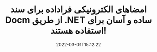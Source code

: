 ---
############################# Static ############################
layout: "auto-gen-signature"
date: 2022-03-01T15:12:22
draft: false
operation: Sign
signaturetype: Metadata
fileformat: Docm
productName: .NET
lang: fa
productCode: net
otherformats: pdf doc docx docm dot dotm dotx odt ott rtf xls xlsx xlsm xlsb csv ods ots xltx xltm ppt pptx pps ppsx odp otp potx potm pptm ppsm png jpg bmp gif tiff svg webp wmf
breadcrumb: Put Metadata signature on Docm for C#

############################# Head ############################
head_title: "از طریق C# امضاهای الکترونیکی فراداده را به اسناد Docm اضافه کنید"
head_description: "با استفاده از چند خط کد C# از فراداده به عنوان امضای الکترونیکی پنهان در اسناد {{فرمت فایل}} خود استفاده کنید. از GroupDocs Document Signature API برای امضای الکترونیکی اسناد و فایل‌های تجاری خود با اطلاعات فراداده استفاده کنید."

############################# Header ############################
title: "امضاهای الکترونیکی فراداده برای سند Docm از طریق .NET ساده و آسان برای استفاده هستند!"
description: "اسناد و قراردادهای {{فرمت فایل}} خود را با ورودی‌های فراداده پنهان امضا کنید. فراداده برای فایل‌های PDF، اسناد MS Word، کتاب‌های کار MS Excel، ارائه‌های MS PowerPoint و فرمت‌های تصویری مختلف بدون مشکل و کدنویسی اضافی ایجاد کنید."
bg_image: "https://cms.admin.containerize.com/templates/aspose/App_Themes/V3/images/bg/header1.png"
bg_overlay: false
button:
    enable: true

############################# SubMenu ############################
submenu:
    enable: true

    left:
        img_alt: "GroupDocs.Signature for .NET"
        image: "https://cms.admin.containerize.com/templates/groupdocs/images/product-logos/90x90-noborder/groupdocs-signature-net.png"
        product: "GroupDocs.Signature"
        platform: ".NET"



############################# About ############################
about:
    enable: true
    title: "درباره GroupDocs.Signature for .NET API امضاهای فراداده"
    content: |
        [GroupDocs.Signature for .NET](https://products.groupdocs.com/signature/net/) یک API محبوب برای امضای الکترونیکی اسناد دیجیتال است. امضاهایی مانند متون، تصاویر، گواهی‌های دیجیتال، بارکدها، کدهای QR، تمبرها یا ابرداده‌ها در دسترس هستند. امضاها ممکن است روی فایل‌های PDF، اسناد MS Word، کتاب‌های کار MS Excel، ارائه‌های MS PowerPoint، فایل‌های Adobe Photoshop و فرمت‌های تصویر مختلف قرار داده شوند. مشتریان می توانند سند خود را امضا کنند و امضاهای الکترونیکی را که روی آن اسناد قرار داده شده است را به روز کنند، جستجو، تأیید، حذف یا پیش نمایش کنند. علاوه بر این، توانایی های زیادی برای سفارشی سازی امضا ارائه شده است.
    

############################# Steps ############################
steps:
    enable: true
    title_left: "مراحل امضای Docm با Metadata در C#"
    content_left: |
        [GroupDocs.Signature for .NET](https://products.groupdocs.com/signature/net/) امکان امضای اسناد Docm با امضاهای Metadata را سریع و آسان فراهم می‌کند.
        
        * یک نمونه از کلاس Signature ایجاد کنید که فایل Docm را به عنوان مسیر یا جریان حافظه امضا می کند.
        * کلاس SignOptions را راه اندازی کنید و تمام داده های درخواستی را تنظیم کنید.
        * فراخوانی متد Signature.Sign() برای ارسال خروجی Docm فایل یا جریان حافظه

    title_right: " سیستم مورد نیاز"
    content_right: |
        GroupDocs.Signature for .NET در تمام سیستم عامل ها و سیستم عامل های اصلی پشتیبانی می شود. لطفا قبل از اجرای کد زیر، از نصب پیش نیازهای زیر بر روی سیستم خود اطمینان حاصل کنید.

        * سیستم عامل: مایکروسافت ویندوز، لینوکس، MacOS
        * محیط های توسعه: Microsoft Visual Studio, Xamarin, MonoDevelop
        * Frameworks: .NET Framework, .NET Standard, .NET Core, Mono
        * آخرین GroupDocs.Signature for .NET را از [Nuget](https://www.nuget.org/packages/groupdocs.signature) دریافت کنید
         
    code: |
        ```csharp    
        
        // Set up input Docm file
        string filePath = "input.docm";
        // Set up output file
        string outputFilePath = "output.docm";

        // Instantiate Signature for input file
        using (var signature = new GroupDocs.Signature.Signature(filePath))
        {
                // instantiate metadata signing options
                var options = new MetadataSignOptions();

                // setup Author property
                WordProcessingMetadataSignature mdSign_Author = new WordProcessingMetadataSignature("Author", "Mr.Scherlock Holmes");// String value
                options.Signatures.Add(mdSign_Author);
                // setup document data
                WordProcessingMetadataSignature mdSign_DocData = new WordProcessingMetadataSignature("CreatedOn", DateTime.Now);// Datetime value
                options.Signatures.Add(mdSign_DocData);
                // setup document id
                WordProcessingMetadataSignature mdSign_DocId = new WordProcessingMetadataSignature("DocumentId", 123456);// Integer value
                options.Signatures.Add(mdSign_DocId);
                
                // sign Docm document
                SignResult result = signature.Sign(outputFilePath, options);
        }

        ```

############################# Demos ############################
demos:
    enable: true
    title: "امضای اسناد Docm با نسخه نمایشی زنده Metadata"
    content: |
       با مراجعه به وب‌سایت [GroupDocs.Signature App](https://products.groupdocs.app/signature/family) فایل Docm را با امضاهای مختلف در حال حاضر امضا کنید. نسخه ی نمایشی آنلاین رایگان در انتظار شماست.          

############################# More Formats ############################
more_formats:
    enable: true
    title: "سایر امضاهای پشتیبانی شده Metadata برای C#"
    content: |
        "همچنین می‌توانید {{Format}} را با سایر انواع امضا امضا کنید. لطفا لیست زیر را ببینید."
    format: 
       
       
back_to_top:
    enable: true
---